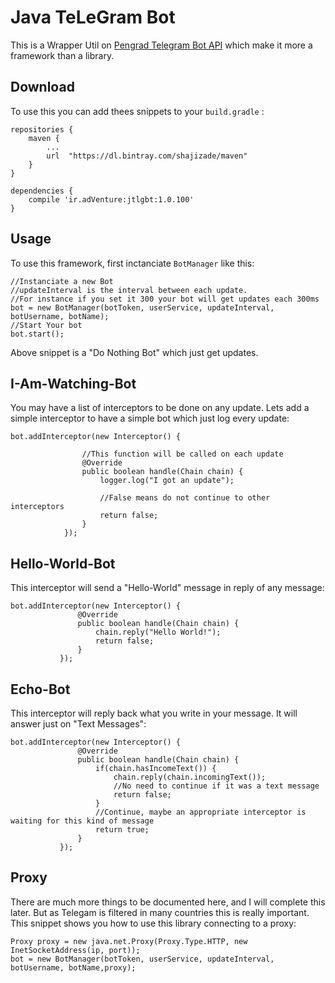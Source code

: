 # Java TeLeGram Bot
This is a Wrapper Util on [Pengrad Telegram Bot API](https://github.com/pengrad/java-telegram-bot-api) which make it more a framework than a library.  
## Download

To use this you can add thees snippets to your `build.gradle` :

    repositories {
        maven {
            ...
            url  "https://dl.bintray.com/shajizade/maven"
        }
    }

    dependencies {
        compile 'ir.adVenture:jtlgbt:1.0.100'
    }
    
    
## Usage
To use this framework, first inctanciate `BotManager` like this:

    //Instanciate a new Bot
    //updateInterval is the interval between each update. 
    //For instance if you set it 300 your bot will get updates each 300ms
    bot = new BotManager(botToken, userService, updateInterval, botUsername, botName);
    //Start Your bot
    bot.start();
     
Above snippet is a "Do Nothing Bot" which just get updates.
## I-Am-Watching-Bot
You may have a list of interceptors to be done on any update. Lets add a simple interceptor to have a simple bot which just log every update:
 
    bot.addInterceptor(new Interceptor() {
    
                    //This function will be called on each update
                    @Override
                    public boolean handle(Chain chain) {
                        logger.log("I got an update");
                        
                        //False means do not continue to other interceptors 
                        return false;
                    }
                });
 
 ## Hello-World-Bot
 This interceptor will send a "Hello-World" message in reply of any message:
 
    bot.addInterceptor(new Interceptor() {
                   @Override
                   public boolean handle(Chain chain) {
                       chain.reply("Hello World!");
                       return false;
                   }
               });
               
               
 ## Echo-Bot
 This interceptor will reply back what you write in your message. It will answer just on "Text Messages":
 
    bot.addInterceptor(new Interceptor() {
                   @Override
                   public boolean handle(Chain chain) {
                       if(chain.hasIncomeText()) {
                           chain.reply(chain.incomingText());
                           //No need to continue if it was a text message
                           return false;
                       }
                       //Continue, maybe an appropriate interceptor is waiting for this kind of message 
                       return true;
                   }
               });
               
## Proxy
There are much more things to be documented here, and I will complete this later. But as Telegam is filtered in many countries this is really important. This snippet shows you how to use this library connecting to a proxy:

    Proxy proxy = new java.net.Proxy(Proxy.Type.HTTP, new InetSocketAddress(ip, port));
    bot = new BotManager(botToken, userService, updateInterval, botUsername, botName,proxy);
               